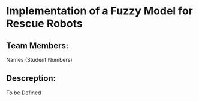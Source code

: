 # Implementation of a Fuzzy Model for Rescue Robots

## Team Members:
Names (Student Numbers)

## Descreption:
To be Defined
